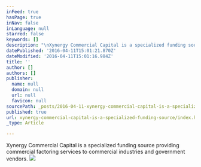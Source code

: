 ```yaml
---
inFeed: true
hasPage: true
inNav: false
inLanguage: null
starred: false
keywords: []
description: "\nXynergy Commercial Capital is a specialized funding source providing \ncommercial factoring services to commercial industries and government \nvendors.\n\n"
datePublished: '2016-04-11T15:01:21.870Z'
dateModified: '2016-04-11T15:01:16.984Z'
title: ''
author: []
authors: []
publisher:
  name: null
  domain: null
  url: null
  favicon: null
sourcePath: _posts/2016-04-11-xynergy-commercial-capital-is-a-specialized-funding-source.md
published: true
url: xynergy-commercial-capital-is-a-specialized-funding-source/index.html
_type: Article

---
```

Xynergy Commercial Capital is a specialized funding source providing 
commercial factoring services to commercial industries and government 
vendors.
![](https://the-grid-user-content.s3-us-west-2.amazonaws.com/5d8c1412-1aac-4958-8533-1b929678da59.jpg)